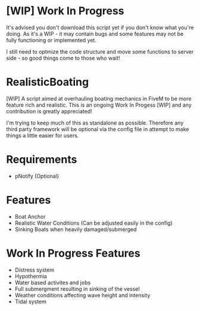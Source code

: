 # [WIP] Work In Progress

It's advised you don't download this script yet if you don't know  what you're doing. As it's a WIP - it may contain bugs and some features may not be fully functioning or implemented yet.

I still need to optmize the code structure and move some functions to server side - so good things come to those who wait!


# RealisticBoating
[WIP] A script aimed at overhauling boating mechanics in FiveM to be more feature rich and realistic. This is an ongoing Work In Progess [WIP] and any contribution is greatly appreciated!

I'm trying to keep much of this as standalone as possible. Therefore any third party framework will be optional via the config file in attempt to make things a little easier for users.

# Requirements
- pNotify (Optional)


# Features

- Boat Anchor
- Realistic Water Conditions (Can be adjusted easily in the config)
- Sinking Boats when heavily damaged/submerged

# Work In Progress Features

- Distress system
- Hypothermia
- Water based activites and jobs
- Full submergment resulting in sinking of the vessel
- Weather conditions affecting wave height and intensity
- Tidal system
